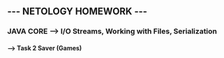 ## --- NETOLOGY HOMEWORK ---
### JAVA CORE --> I/O Streams, Working with Files, Serialization

#### --> Task 2 Saver (Games)
